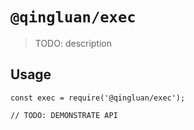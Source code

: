 # `@qingluan/exec`

> TODO: description

## Usage

```
const exec = require('@qingluan/exec');

// TODO: DEMONSTRATE API
```
